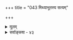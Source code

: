 +++
title = "043 मिथ्याभूतस्य सत्यम्"

+++
<details><summary>मूलम्</summary>

मिथ्याभूतस्य सत्यं निरुपधि भजते न ह्युपादानभावं तस्योपाधिश्च मिथ्यात्मक इति निरधिष्ठानता नास्य युक्ता ।  
तस्मात्सत्यानृते द्वे मिथुनमिति न सद्विश्वसत्ता ह्यबाध्या सद्विद्यायां च कार्यं ननु कथमसतस्सद्भवेदित्युपात्तम् ॥ ४३ ॥
</details>

<details><summary>सर्वाङ्कषा - ४३</summary>

ब्रह्मणोऽविद्याश्रयत्वमनिवार्यमित्याशङ्कय समाधत्ते - मिथ्याभूतस्येत्यादि । मिथ्याभूतस्य जगतः निरुपधि **सत्यम्** = निरुपाधिकसत्यस्वरूपं ब्रह्म **उपादानभावम्** = उपादानकारणताम् न हि **भजते** = नैव प्राप्नोति । मिथ्यात्वं नाम बाधितत्वम्, सत्यत्वं त्वबाधितत्वम् । कथमनयोरुपादानोपादेयभावः ? ब्रह्मण उपादानत्वस्य वेदान्तोक्तत्वात्तन्निषेधासंभवेन 'निरुपधि' विशेषणम् । नित्यशुद्धबुद्धमुक्तस्वरूपं हि ब्रह्म स्वस्वरूपेण न ह्युपादानं भवेत्, तस्यासङ्गोदासीनस्वभावत्वात् । अतः कश्चनोपाधिर्वक्तव्यः । स एवाविद्यामायादिपदै - रुच्यते । तथा चाविद्योपहितं ब्रह्मैवोपादानम्, शुद्धं तु ब्रह्म अविद्यासाक्षि । अविद्याया अपि सत्यत्वे का हानिः ? इत्यत्र – **तस्य** = ब्रह्मणः **उपाधिश्च** = उपाधिभूताविद्यादिरपि **मिथ्यात्मकः** = सत्यत्वेऽद्वैतहान्या, उक्तरीत्योपादानत्वासंभवाच्च मिथ्यारूप एव भवेत् । तर्हि ब्रह्मणः कुत आवश्यकता ? अविद्ययैव निर्वाहादित्यत्र- **इति** = अविद्याया मिथ्यात्मकत्वादेव हेतोः **अस्य** = उपाधेः निरधिष्ठानता न **युक्ता** = अधिष्ठानमन्तरा मिथ्याकल्पनाया एवासंभवात्, निरधिष्ठानभ्रमस्य कुत्राप्यसंभवात् । अतः ब्रह्माधिष्ठिताविद्यैव अविद्योपहितं 

। 



189. 

456 

तस्मात् सत्यानृते द्वे मिथुनमिति न सत्; विश्वसत्ता ह्यबाध्या 

सद्विद्यायां च, कार्यं ननु कथमसतस्सद्भवेदित्युपात्तम् ॥43॥ 

[ उपादानोपादेययोस्सालक्षण्यनिरासः ] 

कार्याणां यत् सरूपं किमपि गुणमयं कारणं कापिलोक्तं 

तत् क्षिप्तं माक्षिकादेः क्रिमिमुखजननात् सूत्रकारैर्द्वितीये । तस्मान्मिथ्यात्मकस्य स्वयमनुपधिकं सत्यमेवास्तु सूतिः 

सत्योपादानवादे जगदपि न मृषा स्यादितीष्टं त्विदं नः ॥44॥ 

ब्रह्म वा साक्षाज्जगदुपादानम्, विशुद्धं तु ब्रह्म साक्षिमात्रमित्यविद्या आवश्यकी । **तस्मात्** = एवं विशिष्टस्यैवोपादानत्वात् सत्यानृते द्वे **मिथुनम्** = सत्यस्वरूपं ब्रह्म मिथ्याभूताविद्या च मिलित्वा जगदुपादानम्, न प्रत्येकम् । एवं मिलितस्यैवोपादानत्वात्, अविद्याऽवर्जनीया, तस्या मिथ्यात्वमप्यवर्जनीयम् ॥ 

एतन्निराकरोति - इति न सत् समीचीनम् । कुतः ? हि यतः **विश्वसत्ता** = जगतस्सत्यत्वम् **अबाध्या** = न बाधितुं शक्या । जगतो मिथ्यात्वं निश्चित्य खलूच्यते - 'मिथ्याभूतस्य सत्यं नोपादानम्' इति । जगतः कदापि कस्यापि बाधादर्शनात् कथं तस्य मिथ्यात्वम्? भाषितं च भवदाचार्यैरेवमेव ( ब्र.सू. 2- 2-29)। ब्रह्मतुल्यं सत्यत्वं नास्ति जगत इति तु संमतमेवास्माकमपि, जन्माद्यधिकरणे सत्यपदेन जगतो व्यावृत्तिमभिदधतः श्रीभाष्यकारस्य वचनात् । 'एकमेव ' इति श्रुत्या सृष्टेः पूर्वं ब्रह्मव्यतिरिक्तासद्भावसिद्ध्या जगतो मिथ्यात्वं सिद्धमित्यत्राह - सद्विद्यायामित्यादि । छान्दोग्ये षष्ठप्रपाठकोक्तायां सद्विद्यायाम् च **कार्यम्** = जगद्रूपं कार्यम् **सत्** = सद्रूपं असतः असद्रूपात् कारणात् कथं भवेत् ? इति उपात्तं **ननु** = प्रतिपादितं किल । 'तद्धैक आहुरसदेवेदमग्र आसीत् ' (छां.6-2-1) इति परपक्षमनूद्य, 'कुतस्तु खलु सौम्येवं स्यात् । कथमसतस्सज्जायेत ( 2 ) इति कार्यस्य जगतः सत्त्वात् कारणस्यापि सद्रूपत्वमुच्यते स्पष्टम् । एवं सति जगतो मिथ्यात्वं कुतस्सिद्धम् ? अतो मिथ्याभूतस्येत्यादिकमसंबद्धम् ॥ ४३ ॥
</details>
